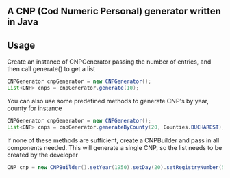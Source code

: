 ## A CNP (Cod Numeric Personal) generator written in Java

## Usage

Create an instance of CNPGenerator passing the number of entries, and then call generate() to get a list 
```java
CNPGenerator cnpGenerator = new CNPGenerator(); 
List<CNP> cnps = cnpGenerator.generate(10);
```

You can also use some predefined methods to generate CNP's by year, county for instance
```java
CNPGenerator cnpGenerator = new CNPGenerator(); 
List<CNP> cnps = cnpGenerator.generateByCounty(20, Counties.BUCHAREST);
```

If none of these methods are sufficient, create a CNPBuilder and pass in all components needed. This will generate a single CNP, so the list needs to be created by the developer
```java
CNP cnp = new CNPBuilder().setYear(1950).setDay(20).setRegistryNumber(500).createCNP();
```

